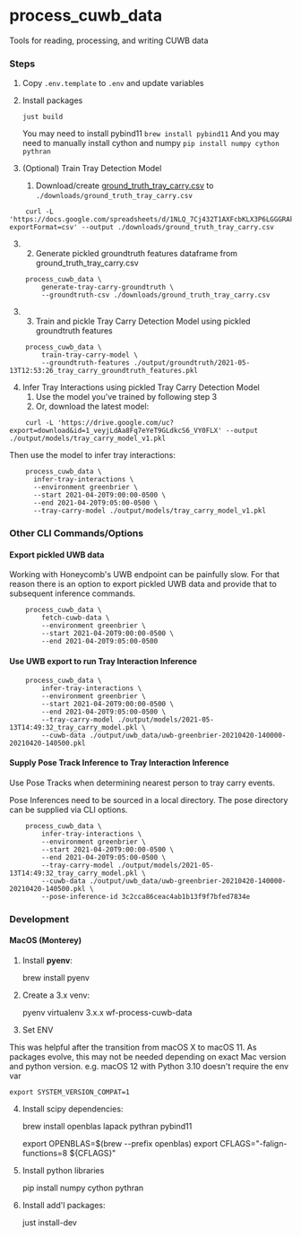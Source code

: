 # process_cuwb_data

Tools for reading, processing, and writing CUWB data

### Steps

1. Copy `.env.template` to `.env` and update variables


2. Install packages

    `just build`

    You may need to install pybind11 `brew install pybind11`
    And you may need to manually install cython and numpy `pip install numpy cython pythran`


3. (Optional) Train Tray Detection Model
    1. Download/create [ground_truth_tray_carry.csv](https://docs.google.com/spreadsheets/d/1NLQ_7Cj432T1AXFcbKLX3P6LGGGRAklxMTjtBYS_xhA/edit?usp=sharing) to `./downloads/ground_truth_tray_carry.csv`
```
    curl -L 'https://docs.google.com/spreadsheets/d/1NLQ_7Cj432T1AXFcbKLX3P6LGGGRAklxMTjtBYS_xhA/export?exportFormat=csv' --output ./downloads/ground_truth_tray_carry.csv
```
3.
   2. Generate pickled groundtruth features dataframe from ground_truth_tray_carry.csv
```
    process_cuwb_data \
        generate-tray-carry-groundtruth \
        --groundtruth-csv ./downloads/ground_truth_tray_carry.csv
```

3.
    3. Train and pickle Tray Carry Detection Model using pickled groundtruth features

```
    process_cuwb_data \
        train-tray-carry-model \
        --groundtruth-features ./output/groundtruth/2021-05-13T12:53:26_tray_carry_groundtruth_features.pkl
```

4. Infer Tray Interactions using pickled Tray Carry Detection Model
    1. Use the model you've trained by following step 3
    2. Or, download the latest model:
```
    curl -L 'https://drive.google.com/uc?export=download&id=1_veyjLdAa8Fq7eYeT9GLdkcS6_VY0FLX' --output ./output/models/tray_carry_model_v1.pkl
```   

Then use the model to infer tray interactions:
```
    process_cuwb_data \
      infer-tray-interactions \
      --environment greenbrier \
      --start 2021-04-20T9:00:00-0500 \
      --end 2021-04-20T9:05:00-0500 \
      --tray-carry-model ./output/models/tray_carry_model_v1.pkl
```

### Other CLI Commands/Options

#### Export pickled UWB data

Working with Honeycomb's UWB endpoint can be painfully slow. For that reason there is an option to export pickled UWB data and provide that to subsequent inference commands.

        process_cuwb_data \
            fetch-cuwb-data \
            --environment greenbrier \
            --start 2021-04-20T9:00:00-0500 \
            --end 2021-04-20T9:05:00-0500


#### Use UWB export to run Tray Interaction Inference

        process_cuwb_data \
            infer-tray-interactions \
            --environment greenbrier \
            --start 2021-04-20T9:00:00-0500 \
            --end 2021-04-20T9:05:00-0500 \
            --tray-carry-model ./output/models/2021-05-13T14:49:32_tray_carry_model.pkl \
            --cuwb-data ./output/uwb_data/uwb-greenbrier-20210420-140000-20210420-140500.pkl

#### Supply Pose Track Inference to Tray Interaction Inference

Use Pose Tracks when determining nearest person to tray carry events.

Pose Inferences need to be sourced in a local directory. The pose directory can be supplied via CLI options.

        process_cuwb_data \
            infer-tray-interactions \
            --environment greenbrier \
            --start 2021-04-20T9:00:00-0500 \
            --end 2021-04-20T9:05:00-0500 \
            --tray-carry-model ./output/models/2021-05-13T14:49:32_tray_carry_model.pkl \
            --cuwb-data ./output/uwb_data/uwb-greenbrier-20210420-140000-20210420-140500.pkl \
            --pose-inference-id 3c2cca86ceac4ab1b13f9f7bfed7834e

### Development

#### MacOS (Monterey)

1) Install **pyenv**:


    brew install pyenv

2) Create a 3.x venv:


    pyenv virtualenv 3.x.x wf-process-cuwb-data

3) Set ENV


This was helpful after the transition from macOS X to macOS 11. As packages evolve, this may not be needed depending on exact Mac version and python version. e.g. macOS 12 with Python 3.10 doesn't require the env var


    export SYSTEM_VERSION_COMPAT=1

4) Install scipy dependencies:

    
    brew install openblas lapack pythran pybind11
    
    export OPENBLAS=$(brew --prefix openblas)
    export CFLAGS="-falign-functions=8 ${CFLAGS}"

5) Install python libraries


    pip install numpy cython pythran

6) Install add'l packages:


    just install-dev

